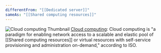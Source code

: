 ```yaml
---
differentFrom: "[[Dedicated server]]"
sameAs: "[[Shared computing resources]]"
---
```


![Cloud computing Thumbnail](https://upload.wikimedia.org/wikipedia/commons/b/b5/Cloud_computing.svg)
[Cloud computing](https://en.wikipedia.org/wiki/Cloud_computing): Cloud computing is "a paradigm for enabling network access to a scalable and elastic pool of [[Shared computing resources]] or virtual resources with self-service provisioning and administration on-demand," according to ISO.
